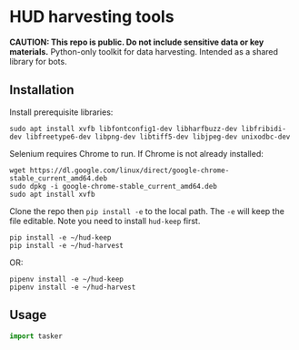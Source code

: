 # HUD harvesting tools
**CAUTION: This repo is public. Do not include sensitive data or key materials.**
Python-only toolkit for data harvesting. Intended as a shared library for bots.


## Installation
Install prerequisite libraries:
```
sudo apt install xvfb libfontconfig1-dev libharfbuzz-dev libfribidi-dev libfreetype6-dev libpng-dev libtiff5-dev libjpeg-dev unixodbc-dev
```

Selenium requires Chrome to run. If Chrome is not already installed:
```
wget https://dl.google.com/linux/direct/google-chrome-stable_current_amd64.deb
sudo dpkg -i google-chrome-stable_current_amd64.deb
sudo apt install xvfb
```

Clone the repo then `pip install -e` to the local path. The `-e` will keep the file editable. Note you need to install `hud-keep` first.
```
pip install -e ~/hud-keep
pip install -e ~/hud-harvest
```
OR:
```
pipenv install -e ~/hud-keep
pipenv install -e ~/hud-harvest
```


## Usage
```python
import tasker
```
